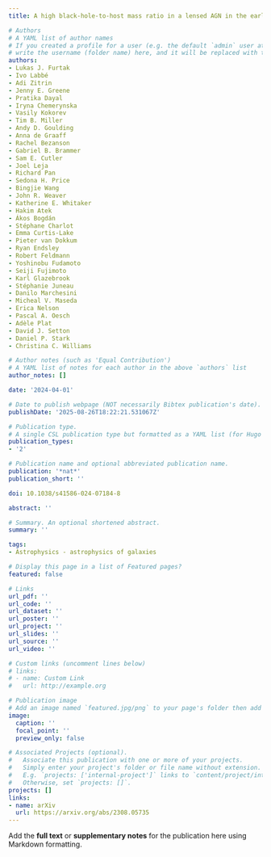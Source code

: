 ```yaml
---
title: A high black-hole-to-host mass ratio in a lensed AGN in the early Universe

# Authors
# A YAML list of author names
# If you created a profile for a user (e.g. the default `admin` user at `content/authors/admin/`), 
# write the username (folder name) here, and it will be replaced with their full name and linked to their profile.
authors:
- Lukas J. Furtak
- Ivo Labbé
- Adi Zitrin
- Jenny E. Greene
- Pratika Dayal
- Iryna Chemerynska
- Vasily Kokorev
- Tim B. Miller
- Andy D. Goulding
- Anna de Graaff
- Rachel Bezanson
- Gabriel B. Brammer
- Sam E. Cutler
- Joel Leja
- Richard Pan
- Sedona H. Price
- Bingjie Wang
- John R. Weaver
- Katherine E. Whitaker
- Hakim Atek
- Ákos Bogdán
- Stéphane Charlot
- Emma Curtis-Lake
- Pieter van Dokkum
- Ryan Endsley
- Robert Feldmann
- Yoshinobu Fudamoto
- Seiji Fujimoto
- Karl Glazebrook
- Stéphanie Juneau
- Danilo Marchesini
- Micheal V. Maseda
- Erica Nelson
- Pascal A. Oesch
- Adèle Plat
- David J. Setton
- Daniel P. Stark
- Christina C. Williams

# Author notes (such as 'Equal Contribution')
# A YAML list of notes for each author in the above `authors` list
author_notes: []

date: '2024-04-01'

# Date to publish webpage (NOT necessarily Bibtex publication's date).
publishDate: '2025-08-26T18:22:21.531067Z'

# Publication type.
# A single CSL publication type but formatted as a YAML list (for Hugo requirements).
publication_types:
- '2'

# Publication name and optional abbreviated publication name.
publication: '*nat*'
publication_short: ''

doi: 10.1038/s41586-024-07184-8

abstract: ''

# Summary. An optional shortened abstract.
summary: ''

tags:
- Astrophysics - astrophysics of galaxies

# Display this page in a list of Featured pages?
featured: false

# Links
url_pdf: ''
url_code: ''
url_dataset: ''
url_poster: ''
url_project: ''
url_slides: ''
url_source: ''
url_video: ''

# Custom links (uncomment lines below)
# links:
# - name: Custom Link
#   url: http://example.org

# Publication image
# Add an image named `featured.jpg/png` to your page's folder then add a caption below.
image:
  caption: ''
  focal_point: ''
  preview_only: false

# Associated Projects (optional).
#   Associate this publication with one or more of your projects.
#   Simply enter your project's folder or file name without extension.
#   E.g. `projects: ['internal-project']` links to `content/project/internal-project/index.md`.
#   Otherwise, set `projects: []`.
projects: []
links:
- name: arXiv
  url: https://arxiv.org/abs/2308.05735
---
```


Add the **full text** or **supplementary notes** for the publication here using Markdown formatting.
